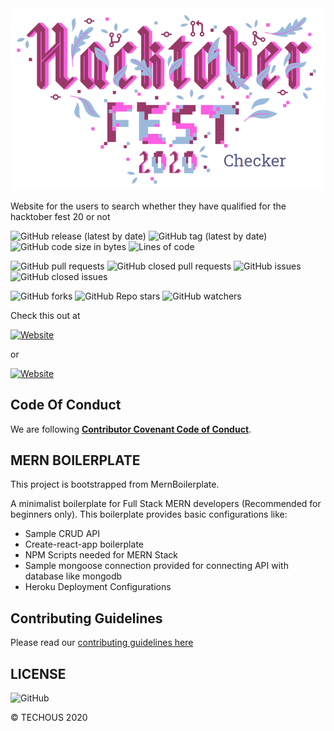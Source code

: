 
<img src="./client/public/hacktoberfestChecker.png"/>

Website for the users to search whether they have qualified for the hacktober fest 20 or not

![GitHub release (latest by date)](https://img.shields.io/github/v/release/TechOUs/HacktoberFest20)
![GitHub tag (latest by date)](https://img.shields.io/github/v/tag/TechOUs/HacktoberFest20)
![GitHub code size in bytes](https://img.shields.io/github/languages/code-size/TechOUs/HacktoberFest20)
![Lines of code](https://img.shields.io/tokei/lines/github/TechOUs/HacktoberFest20)

![GitHub pull requests](https://img.shields.io/github/issues-pr-raw/TechOUs/HacktoberFest20)
![GitHub closed pull requests](https://img.shields.io/github/issues-pr-closed-raw/TechOUs/HacktoberFest20)
![GitHub issues](https://img.shields.io/github/issues-raw/TechOUs/HacktoberFest20)
![GitHub closed issues](https://img.shields.io/github/issues-closed-raw/TechOUs/HacktoberFest20)

![GitHub forks](https://img.shields.io/github/forks/TechOUs/HacktoberFest20?style=social)
![GitHub Repo stars](https://img.shields.io/github/stars/TechOUs/HacktoberFest20?style=social)
![GitHub watchers](https://img.shields.io/github/watchers/TechOUs/HacktoberFest20?style=social)

Check this out at

[![Website](https://img.shields.io/website?down_color=red&down_message=offline&up_color=blue&up_message=www.hacktoberfest20.tech&url=http%3A%2F%2Fwww.hacktoberfest20.tech)](http://www.hacktoberfest20.tech)

or

[![Website](https://img.shields.io/website?down_color=red&down_message=offline&up_color=blue&up_message=https://hacktoberfest20.herokuapp.com&url=https%3A%2F%2Fhacktoberfest20.herokuapp.com)](https://hacktoberfest20.herokuapp.com)

## Code Of Conduct

We are following [**Contributor Covenant Code of Conduct**](.github/CODE_OF_CONDUCT.md).

## MERN BOILERPLATE

This project is bootstrapped from MernBoilerplate.

A minimalist boilerplate for Full Stack MERN developers (Recommended for beginners only). This boilerplate provides basic configurations like:

* Sample CRUD API
* Create-react-app boilerplate
* NPM Scripts needed for MERN Stack
* Sample mongoose connection provided for connecting API with database like mongodb
* Heroku Deployment Configurations

## Contributing Guidelines

Please read our [contributing guidelines here](.github/CONTRIBUTING.md)

## LICENSE

![GitHub](https://img.shields.io/github/license/TechOUs/HacktoberFest20)

:copyright: TECHOUS 2020
